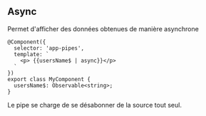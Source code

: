 ## Async

Permet d'afficher des données obtenues de manière asynchrone
    
    @Component({
      selector: 'app-pipes',
      template: `    
        <p> {{usersName$ | async}}</p>
      `
    })
    export class MyComponent {
      usersName$: Observable<string>;
    }

Le pipe se charge de se désabonner de la source tout seul.
